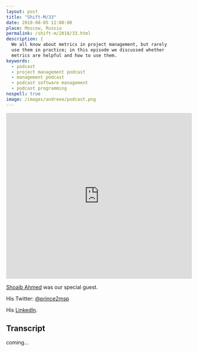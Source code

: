 ```yaml
---
layout: post
title: "Shift-M/33"
date: 2018-08-05 12:00:00
place: Moscow, Russia
permalink: /shift-m/2018/33.html
description: |
  We all know about metrics in project management, but rarely
  use them in practice; in this episode we discussed whether
  metrics are helpful and how to use them.
keywords:
  - podcast
  - project management podcast
  - management podcast
  - podcast software management
  - podcast programming
nospell: true
image: /images/andreea/podcast.png
---
```


<iframe width="100%" height="450" scrolling="no" frameborder="no" allow="autoplay" src="https://w.soundcloud.com/player/?url=https%3A//api.soundcloud.com/tracks/484559253%3Fsecret_token%3Ds-NXWem&color=%23ff5500&auto_play=false&hide_related=false&show_comments=true&show_user=true&show_reposts=false&show_teaser=true&visual=true"></iframe>

[Shoaib Ahmed](https://prince2msp.com/about/) was our special guest.

His Twitter: [@prince2msp](https://twitter.com/prince2msp)

His [LinkedIn](https://www.linkedin.com/in/shoaibahmednz/).

## Transcript

coming...

